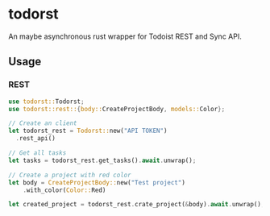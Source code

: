 # todorst

An maybe asynchronous rust wrapper for Todoist REST and Sync API.

## Usage

### REST

```rust
use todorst::Todorst;
use todorst::rest::{body::CreateProjectBody, models::Color};

// Create an client
let todorst_rest = Todorst::new("API TOKEN")
  .rest_api()

// Get all tasks
let tasks = todorst_rest.get_tasks().await.unwrap();

// Create a project with red color
let body = CreateProjectBody::new("Test project")
    .with_color(Color::Red)

let created_project = todorst_rest.crate_project(&body).await.unwrap();
```
